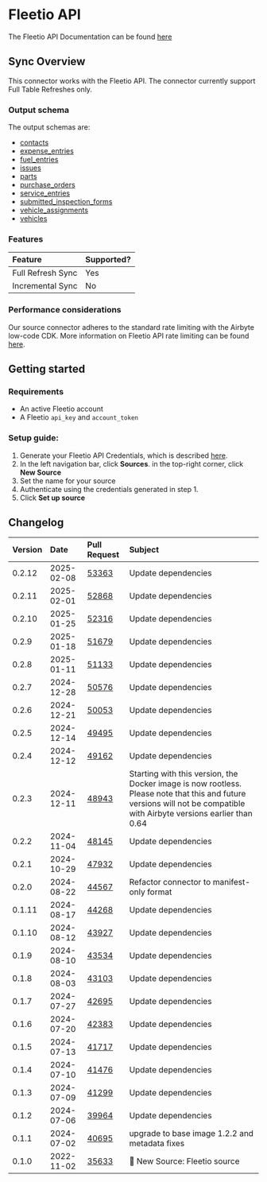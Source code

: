 # Fleetio API

The Fleetio API Documentation can be found [here](https://developer.fleetio.com)

## Sync Overview

This connector works with the Fleetio API. The connector currently support Full Table Refreshes only.

### Output schema

The output schemas are:

- [contacts](https://developer.fleetio.com/docs/api/v-2-contacts-index)
- [expense_entries](https://developer.fleetio.com/docs/api/v-1-expense-entries-index)
- [fuel_entries](https://developer.fleetio.com/docs/api/v-1-fuel-entries-index)
- [issues](https://developer.fleetio.com/docs/api/v-2-issues-index)
- [parts](https://developer.fleetio.com/docs/api/v-1-parts-index)
- [purchase_orders](https://developer.fleetio.com/docs/api/v-1-purchase-orders-index)
- [service_entries](https://developer.fleetio.com/docs/api/v-2-service-entries-index)
- [submitted_inspection_forms](https://developer.fleetio.com/docs/api/v-1-submitted-inspection-forms-index)
- [vehicle_assignments](https://developer.fleetio.com/docs/api/v-1-vehicle-assignments-index)
- [vehicles](https://developer.fleetio.com/docs/api/v-1-vehicles-index)

### Features

| Feature           | Supported? |
|:------------------|:-----------|
| Full Refresh Sync | Yes        |
| Incremental Sync  | No         |

### Performance considerations

Our source connector adheres to the standard rate limiting with the Airbyte low-code CDK. More information on Fleetio API rate limiting can be found [here](https://developer.fleetio.com/docs/overview/rate-limiting).

## Getting started

### Requirements

- An active Fleetio account
- A Fleetio `api_key` and `account_token`

### Setup guide:

1. Generate your Fleetio API Credentials, which is described [here](https://developer.fleetio.com/docs/overview/quick-start).
2. In the left navigation bar, click **Sources**. in the top-right corner, click **New Source**
3. Set the name for your source
4. Authenticate using the credentials generated in step 1.
5. Click **Set up source**

## Changelog

| Version | Date       | Pull Request                                             | Subject                                         |
|:--------|:-----------|:---------------------------------------------------------|:------------------------------------------------|
| 0.2.12 | 2025-02-08 | [53363](https://github.com/airbytehq/airbyte/pull/53363) | Update dependencies |
| 0.2.11 | 2025-02-01 | [52868](https://github.com/airbytehq/airbyte/pull/52868) | Update dependencies |
| 0.2.10 | 2025-01-25 | [52316](https://github.com/airbytehq/airbyte/pull/52316) | Update dependencies |
| 0.2.9 | 2025-01-18 | [51679](https://github.com/airbytehq/airbyte/pull/51679) | Update dependencies |
| 0.2.8 | 2025-01-11 | [51133](https://github.com/airbytehq/airbyte/pull/51133) | Update dependencies |
| 0.2.7 | 2024-12-28 | [50576](https://github.com/airbytehq/airbyte/pull/50576) | Update dependencies |
| 0.2.6 | 2024-12-21 | [50053](https://github.com/airbytehq/airbyte/pull/50053) | Update dependencies |
| 0.2.5 | 2024-12-14 | [49495](https://github.com/airbytehq/airbyte/pull/49495) | Update dependencies |
| 0.2.4 | 2024-12-12 | [49162](https://github.com/airbytehq/airbyte/pull/49162) | Update dependencies |
| 0.2.3 | 2024-12-11 | [48943](https://github.com/airbytehq/airbyte/pull/48943) | Starting with this version, the Docker image is now rootless. Please note that this and future versions will not be compatible with Airbyte versions earlier than 0.64 |
| 0.2.2 | 2024-11-04 | [48145](https://github.com/airbytehq/airbyte/pull/48145) | Update dependencies |
| 0.2.1 | 2024-10-29 | [47932](https://github.com/airbytehq/airbyte/pull/47932) | Update dependencies |
| 0.2.0 | 2024-08-22 | [44567](https://github.com/airbytehq/airbyte/pull/44567) | Refactor connector to manifest-only format |
| 0.1.11 | 2024-08-17 | [44268](https://github.com/airbytehq/airbyte/pull/44268) | Update dependencies |
| 0.1.10 | 2024-08-12 | [43927](https://github.com/airbytehq/airbyte/pull/43927) | Update dependencies |
| 0.1.9 | 2024-08-10 | [43534](https://github.com/airbytehq/airbyte/pull/43534) | Update dependencies |
| 0.1.8 | 2024-08-03 | [43103](https://github.com/airbytehq/airbyte/pull/43103) | Update dependencies |
| 0.1.7 | 2024-07-27 | [42695](https://github.com/airbytehq/airbyte/pull/42695) | Update dependencies |
| 0.1.6 | 2024-07-20 | [42383](https://github.com/airbytehq/airbyte/pull/42383) | Update dependencies |
| 0.1.5 | 2024-07-13 | [41717](https://github.com/airbytehq/airbyte/pull/41717) | Update dependencies |
| 0.1.4 | 2024-07-10 | [41476](https://github.com/airbytehq/airbyte/pull/41476) | Update dependencies |
| 0.1.3 | 2024-07-09 | [41299](https://github.com/airbytehq/airbyte/pull/41299) | Update dependencies |
| 0.1.2 | 2024-07-06 | [39964](https://github.com/airbytehq/airbyte/pull/39964) | Update dependencies |
| 0.1.1   | 2024-07-02 | [40695](https://github.com/airbytehq/airbyte/pull/40695) | upgrade to base image 1.2.2 and metadata fixes
| 0.1.0   | 2022-11-02 | [35633](https://github.com/airbytehq/airbyte/pull/35633) | 🎉 New Source: Fleetio source
